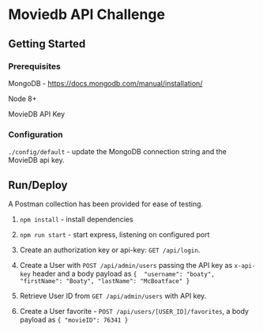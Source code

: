 # Moviedb API Challenge

## Getting Started

### Prerequisites
MongoDB - https://docs.mongodb.com/manual/installation/

Node 8+

MovieDB API Key

### Configuration

`./config/default` - update the MongoDB connection string and the MovieDB api key. 

## Run/Deploy

A Postman collection has been provided for ease of testing.

1. ```npm install``` - install dependencies

2. ```npm run start``` - start express, listening on configured port

3. Create an authorization key or api-key: ```GET /api/login```. 

4. Create a User with ```POST /api/admin/users``` passing the API key as `x-api-key` header and a body payload as ```{  "username": "boaty", "firstName": "Boaty", "lastName": "McBoatface" }```

5. Retrieve User ID from ```GET /api/admin/users``` with API key.
 
6. Create a User favorite - ```POST /api/users/[USER_ID]/favorites```, a body payload as ```{ "movieID": 76341 }```